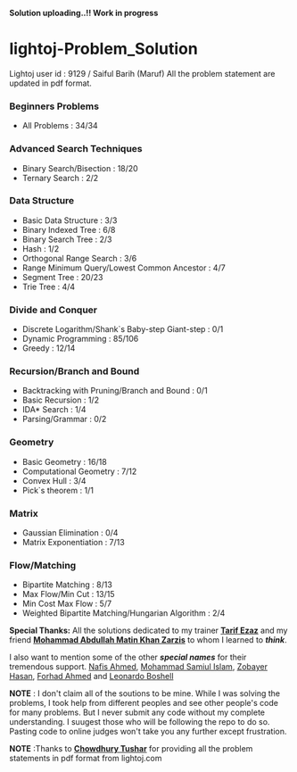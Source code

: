 **Solution uploading..!! Work in progress**

# lightoj-Problem_Solution

Lightoj user id : 9129 / Saiful Barih (Maruf)
All the problem statement are updated in pdf format.

### Beginners Problems 
 -  All Problems : 34/34

### Advanced Search Techniques
 -  Binary Search/Bisection : 18/20
 -  Ternary Search : 2/2

### Data Structure
 -  Basic Data Structure : 3/3
 -  Binary Indexed Tree : 6/8
 -  Binary Search Tree : 2/3
 -  Hash : 1/2
 -  Orthogonal Range Search : 3/6
 -  Range Minimum Query/Lowest Common Ancestor : 4/7
 -  Segment Tree : 20/23
 -  Trie Tree : 4/4

### Divide and Conquer
 -  Discrete Logarithm/Shank`s Baby-step Giant-step : 0/1
 -  Dynamic Programming : 85/106
 -  Greedy : 12/14

### Recursion/Branch and Bound
 -  Backtracking with Pruning/Branch and Bound : 0/1
 -  Basic Recursion : 1/2
 -  IDA* Search : 1/4
 -  Parsing/Grammar : 0/2

### Geometry
 -  Basic Geometry : 16/18
 -  Computational Geometry : 7/12
 -  Convex Hull : 3/4
 -  Pick`s theorem : 1/1

### Matrix
 -  Gaussian Elimination : 0/4
 -  Matrix Exponentiation : 7/13

### Flow/Matching
 -  Bipartite Matching : 8/13
 -  Max Flow/Min Cut : 13/15
 -  Min Cost Max Flow : 5/7
 -  Weighted Bipartite Matching/Hungarian Algorithm : 2/4

**Special Thanks:** All the solutions dedicated to my trainer [**Tarif Ezaz**](https://github.com/TarifEzaz) and my friend [**Mohammad Abdullah Matin Khan Zarzis**](https://www.facebook.com/jackal.1586) to whom I learned to ***think***.

I also want to mention some of the other ***special names*** for their tremendous support. [Nafis Ahmed](https://github.com/d1xlord), [Mohammad Samiul Islam](https://github.com/forthright48), [Zobayer Hasan](http://zobayer.blogspot.sg/), [Forhad Ahmed](https://www.linkedin.com/in/forhadsustbd/) and [Leonardo Boshell](https://github.com/lbv/)

**NOTE** : I don't claim all of the soutions to be mine. While I was solving the problems, I took help from different peoples and see other people's code for many problems. But I never submit any code without my complete understanding. I suugest those who will be following the repo to do so. Pasting code to online judges won't take you any further except frustration.

**NOTE** :Thanks to [**Chowdhury Tushar**](https://www.facebook.com/cTushar.bd) for providing all the problem statements in pdf format from lightoj.com
